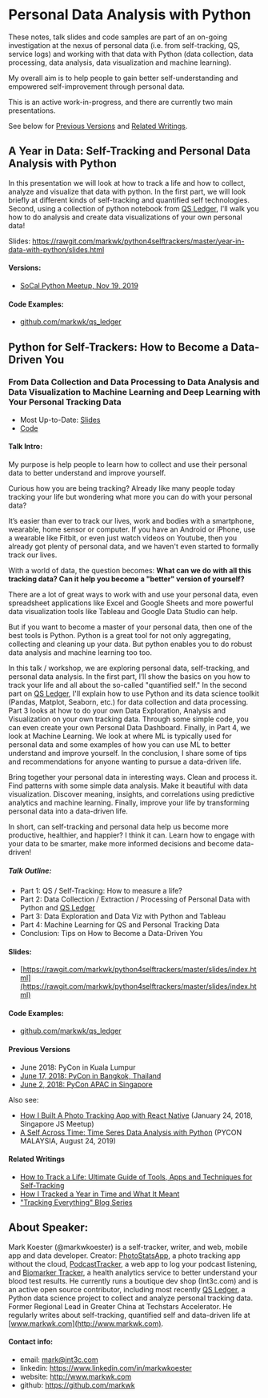 # Personal Data Analysis with Python 

These notes, talk slides and code samples are part of an on-going investigation at the nexus of personal data (i.e. from self-tracking, QS, service logs) and working with that data with Python (data collection, data processing, data analysis, data visualization and machine learning).

My overall aim is to help people to gain better self-understanding and empowered self-improvement through personal data. 

This is an active work-in-progress, and there are currently two main presentations. 

See below for [Previous Versions](https://github.com/markwk/python4selftrackers#previous-versions) and [Related Writings](https://github.com/markwk/python4selftrackers#related-writings).



## A Year in Data: Self-Tracking and Personal Data Analysis with Python

In this presentation we will look at how to track a life and how to collect, analyze and  visualize that data with python. In the first part, we will look briefly at different kinds of self-tracking and quantified self technologies. Second, using a collection of python notebook from [QS Ledger](https://github.com/markwk/qs_ledger), I'll walk you how to do analysis and create data visualizations of your own personal data!  

Slides: https://rawgit.com/markwk/python4selftrackers/master/year-in-data-with-python/slides.html

#### Versions: 

- [SoCal Python Meetup, Nov 19, 2019](https://rawgit.com/markwk/python4selftrackers/master/year-in-data-with-python/slides.html)

#### Code Examples: 

* [github.com/markwk/qs_ledger](https://github.com/markwk/qs_ledger)



## Python for Self-Trackers: How to Become a Data-Driven You

### From Data Collection and Data Processing to Data Analysis and Data Visualization to Machine Learning and Deep Learning with Your Personal Tracking Data

* Most Up-to-Date: [Slides](https://rawgit.com/markwk/python4selftrackers/master/slides/index.html) 
* [Code](https://github.com/markwk/qs_ledger/)

#### Talk Intro: 

My purpose is help people to learn how to collect and use their personal data to better understand and improve yourself.  

Curious how you are being tracking? Already like many people today tracking your life but wondering what more you can do with your personal data? 

It’s easier than ever to track our lives, work and bodies with a smartphone, wearable, home sensor or computer. If you have an Android or iPhone, use a wearable like Fitbit, or even just watch videos on Youtube, then you already got plenty of personal data, and we haven't even started to formally track our lives. 

With a world of data, the question becomes: **What can we do with all this tracking data? Can it help you become a "better" version of yourself?**  

There are a lot of great ways to work with and use your personal data, even spreadsheet applications like Excel and Google Sheets and more powerful data visualization tools like Tableau and Google Data Studio can help. 

But if you want to become a master of your personal data, then one of the best tools is Python. Python is a great tool for not only aggregating, collecting and cleaning up your data. But python enables you to do robust data analysis and machine learning too too.  

In this talk / workshop, we are exploring personal data, self-tracking, and personal data analysis. In the first part, I’ll show the basics on you how to track your life and all about the so-called "quantified self." In the second part on [QS Ledger](https://github.com/markwk/qs_ledger), I'll explain how to use Python and its data science toolkit (Pandas, Matplot, Seaborn, etc.) for data collection and data processing. Part 3 looks at how to do your own Data Exploration, Analysis and Visualization on your own tracking data. Through some simple code, you can even create your own Personal Data Dashboard. Finally, in Part 4, we look at Machine Learning. We look at where ML is typically used for personal data and some examples of how you can use ML to better understand and improve yourself. In the conclusion, I share some of tips and recommendations for anyone wanting to pursue a data-driven life. 

Bring together your personal data in interesting ways. Clean and process it. Find patterns with some simple data analysis. Make it beautiful with data visualization. Discover meaning, insights, and correlations using predictive analytics and machine learning. Finally, improve your life by transforming personal data into a data-driven life.

In short, can self-tracking and personal data help us become more productive, healthier, and happier? I think it can. Learn how to engage with your data to be smarter, make more informed decisions and become data-driven! 

##### Talk Outline:

* Part 1: QS / Self-Tracking: How to measure a life?
* Part 2: Data Collection / Extraction / Processing of Personal Data with Python and [QS Ledger](https://github.com/markwk/qs_ledger)
* Part 3: Data Exploration and Data Viz with Python and Tableau
* Part 4: Machine Learning for QS and Personal Tracking Data 
* Conclusion: Tips on How to Become a Data-Driven You

#### Slides: 

* [https://rawgit.com/markwk/python4selftrackers/master/slides/index.html](https://rawgit.com/markwk/python4selftrackers/master/slides/index.html) 

#### Code Examples: 

* [github.com/markwk/qs_ledger](https://github.com/markwk/qs_ledger/)

#### Previous Versions

* June 2018: PyCon in Kuala Lumpur
* [June 17, 2018: PyCon in Bangkok, Thailand](https://github.com/markwk/python4selftrackers/tree/pycon-th-2018)
* [June 2, 2018: PyCon APAC in Singapore](https://github.com/markwk/python4selftrackers/tree/pycon-sg-2018)

Also see:

- [How I Built A Photo Tracking App with React Native](https://github.com/markwk/building-photostats.io-presentation) (January 24, 2018, Singapore JS Meetup)
- [A Self Across Time: Time Seres Data Analysis with Python](https://markwk.github.io/ts4health/slides/slides.html) (PYCON MALAYSIA, August 24, 2019)

#### Related Writings

* [How to Track a Life: Ultimate Guide of Tools, Apps and Techniques for Self-Tracking](http://www.markwk.com/tracking-tools.html)
* [How I Tracked a Year in Time and What It Meant](http://www.markwk.com/2016/01/a-year-of-time-tracking-2015.html)
* ["Tracking Everything" Blog Series](http://www.markwk.com/category/track-everything/)

## About Speaker:

Mark Koester (@markwkoester) is a self-tracker, writer, and web, mobile app and data developer. Creator: [PhotoStatsApp](www.photostats.io), a photo tracking app without the cloud, [PodcastTracker](www.podcasttracker.com), a web app to log your podcast listening, and [Biomarker Tracker](www.biomarkertracker.com), a health analytics service to better understand your blood test results. He currently runs a boutique dev shop (Int3c.com) and is an active open source contributor, including most recently [QS Ledger](https://github.com/markwk/qs_ledger), a Python data science project to collect and analyze personal tracking data. Former Regional Lead in Greater China at Techstars Accelerator. He regularly writes about self-tracking, quantified self and data-driven life at [www.markwk.com](http://www.markwk.com).    

#### Contact info:

* email: mark@int3c.com 
* linkedin: https://www.linkedin.com/in/markwkoester 
* website: http://www.markwk.com 
* github: https://github.com/markwk 

